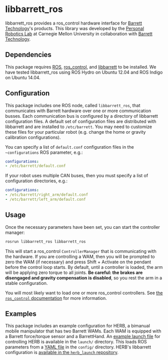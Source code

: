 # libbarrett_ros
libbarrett_ros provides a ros_control hardware interface for [Barrett Technology](http://www.barrett.com/)'s products. This library was developed by the [Personal Robotics Lab](https://personalrobotics.ri.cmu.edu/) at Carnegie Mellon University in collaboration with [Barrett Technology](http://www.barrett.com/).

## Dependencies
This package requires [ROS](http://www.ros.org/), [ros_control](http://wiki.ros.org/ros_control), and [libbarrett](https://github.com/personalrobotics/libbarrett) to be installed. We have tested libbarrett_ros using ROS Hydro on Ubuntu 12.04 and ROS Indigo on Ubuntu 14.04.

## Configuration
This package includes one ROS node, called `libbarrett_ros`, that communicates with Barrett hardware over one or more communication busses. Each communication bus is configured by a directory of libbarrett configuration files. A default set of configuration files are distributed with libbarrett and are installed to `/etc/barrett`. You may need to customize these files for your particular robot (e.g. change the home or gravity calibration configurations).

You can specify a list of `default.conf` configuration files in the `~configurations` ROS parameter, e.g.:

```yaml
configurations:
- /etc/barrett/default.conf
```

If your robot uses multiple CAN buses, then you must specify a list of configuration directories, e.g.:

```yaml
configurations:
- /etc/barrett/right_arm/default.conf
- /etc/barrett/left_arm/default.conf
```

## Usage
Once the necessary parameters have been set, you can start the controller manager:
```bash
rosrun libbarrett_ros libbarrett_ros
```

This will start a ros_control `ControllerManager` that is communicating with the hardware. If you are controlling a WAM, then you will be prompted to zero the WAM (if necessary) and press Shift + Activate on the pendant before the control loop starts. By default, until a controller is loaded, the arm will be applying zero torque to all joints. **Be careful: the brakes are disengaged and gravity compensation is disabled**, so you rest the arm in a stable configuration.

You will most likely want to load one or more ros_control controllers. See [the `ros_control` documentation](http://wiki.ros.org/ros_control/Tutorials/Loading%20and%20starting%20controllers%20through%20service%20calls) for more information.

## Examples
This package includes an example configuration for HERB, a bimanual mobile manipulator that has two Barrett WAMs. Each WAM is equipped with a Barrett force/torque sensor and a BarrettHand. An [example launch file](https://github.com/personalrobotics/libbarrett_ros/blob/ros_control/launch/wam_control.launch) for controlling HERB is available in the `launch/` directory. This loads ROS parameters from a [YAML file](https://github.com/personalrobotics/libbarrett_ros/blob/ros_control/config/wam_config.yaml) in the `config/` directory. HERB's libbarrett configuration is [available in the `herb_launch` repository](https://github.com/personalrobotics/herb_launch/tree/master/libbarrett_config).
